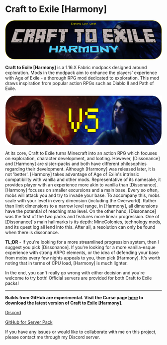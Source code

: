 # Craft to Exile \[Harmony]

![Title Image](https://raw.githubusercontent.com/mahjerion/Craft-to-Exile-Dissonance-Server/master/images/title/harmony-title.png)

**Craft to Exile \[Harmony]** is a 1.16.X Fabric modpack designed around exploration. Mods in the modpack aim to enhance the players' experience with Age of Exile - a thorough RPG mod dedicated to exploration. This mod draws inspiration from popular action RPGs such as Diablo II and Path of Exile.

<p align="center">
  <img width="640" height="160" src="https://raw.githubusercontent.com/mahjerion/Craft-to-Exile-Dissonance-Server/master/images/banner/VS.png">
</p>

At its core, Craft to Exile turns Minecraft into an action RPG which focuses on exploration, character development, and looting. However, [Dissonance] and [Harmony] are sister-packs and both have different philosophies regarding their development. Although [Harmony] was released later, it is not 'better'. [Harmony] takes advantage of Age of Exile's intrinsic compatibility with vanilla and other mods. Representative of its namesake, it provides player with an experience more akin to vanilla than [Dissonance]. [Harmony] focuses on smaller excursions and a main base. Every so often, mobs will attack you and try to invade your base. To accompany this, mobs scale with your level in every dimension (including the Overworld). Rather than limit dimensions to a narrow level range, in [Harmony], all dimensions have the potential of reaching max level. On the other hand, [Dissonance] was the first of the two packs and features  more linear progression. One of [Dissonance]'s main hallmarks is its depth: MineColonies, technology mods, and its quest log all lend into this. After all, a resolution can only be found when there is dissonance.

**TL;DR** - If you're looking for a more streamlined progression system, then I suggest you pick [Dissonance]. If you're looking for a more vanilla-esque experience with strong ARPG elements, or the idea of defending your base from mobs every few nights appeals to you, then pick [Harmony]. It's worth noting that in terms of CPU load, [Harmony] is much lighter.

In the end, you can't really go wrong with either decision and you're welcome to try both! Official servers are provided for both Craft to Exile packs!

***

**Builds from GitHub are experimental. Visit the Curse page [here](https://www.curseforge.com/minecraft/modpacks/crafttoexileharmony) to download the latest version of Craft to Exile \[Harmony].**

[Discord](https://discord.gg/cJS6ZHs)

[GitHub for Server Pack](https://github.com/mahjerion/Craft-to-Exile-Harmony-Server)

If you have any issues or would like to collaborate with me on this project, please contact me through my Discord server.